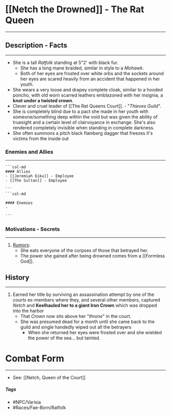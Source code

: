 
# [[Netch the Drowned]] - **The Rat Queen**
---
## Description - Facts
---
- She is a tall *Ratfolk* standing at 5"2' with black fur. 
	- She has a long mane braided, similar in style to a *Mohawk*. 
	- Both of her eyes are frosted over white orbs and the sockets around her eyes are scared heavily from an accident that happened in her youth.
- She wears a very loose and drapey complete cloak, similar to a hooded poncho, with old worn scarred leathers emblazoned with her insignia, a **knot under a twisted crown**.
- Clever and cruel leader of [[The Rat Queens Court]]. - "*Thieves Guild*".
- She is completely blind due to a pact she made in her youth with someone/something deep within the void but was given the ability of truesight and a certain level of clairvoyance in exchange. She's also rendered completely invisible when standing in complete darkness.
- She often summons a pitch black flamberg dagger that freezes it's victims from the inside out

### Enemies and Allies
---
````col
```col-md
#### Allies
- [[Jeremiah Esku]] - Employee
- [[The Sultan]] - Employee

```
```col-md

#### Enemies
- 

```
````

### Motivations - Secrets
---
1. <u>Rumors</u>: 
	- She eats everyone of the corpses of those that betrayed her.
	- The power she gained after being drowned comes from a [[Formless God]].

## History
---
1. Earned her title by surviving an assassination attempt by one of the *courts* ex-members where they, and several other members, captured *Netch* and **Keelhauled her to a giant Iron Crown** which was dropped into the harbor
	- That *Crown* now sits above her "*throne*" in the court.
	- She was presumed dead for a month until she came back to the guild and single handedly wiped out all the betrayers
		- When she returned her eyes were frosted over and she wielded the power of the sea... but tainted.

# Combat Form 
---
- See: [[Netch, Queen of the Court]]

##### Tags
- #NPC/Varisia 
- #Races/Fae-Born/Ratfolk

